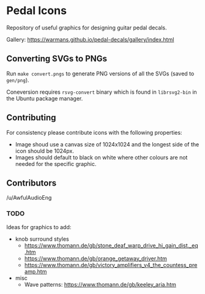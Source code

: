 # Pedal Icons

Repository of useful graphics for designing guitar pedal decals.

Gallery: https://warmans.github.io/pedal-decals/gallery/index.html

## Converting SVGs to PNGs

Run `make convert.pngs` to generate PNG versions of all the SVGs (saved to `gen/png`).

Coneversion requires `rsvg-convert` binary which is found in `librsvg2-bin` in the Ubuntu package manager.

## Contributing

For consistency please contribute icons with the following properties: 

- Image shoud use a canvas size of 1024x1024 and the longest side of the icon should be 1024px.
- Images should default to black on white where other colours are not needed for the specific graphic.

## Contributors

/u/AwfulAudioEng

### TODO

Ideas for graphics to add:

- knob surround styles
    - https://www.thomann.de/gb/stone_deaf_warp_drive_hi_gain_dist._eq.htm
    - https://www.thomann.de/gb/orange_getaway_driver.htm
    - https://www.thomann.de/gb/victory_amplifiers_v4_the_countess_preamp.htm
- misc 
    - Wave patterns: https://www.thomann.de/gb/keeley_aria.htm
    
